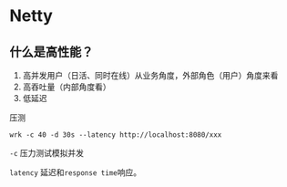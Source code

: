 # Netty

## 什么是高性能？

1. 高并发用户（日活、同时在线）从业务角度，外部角色（用户）角度来看
2. 高吞吐量（内部角度看）
3. 低延迟

压测

```shell
wrk -c 40 -d 30s --latency http://localhost:8080/xxx
```

`-c` 压力测试模拟并发

`latency` 延迟和`response time`响应。